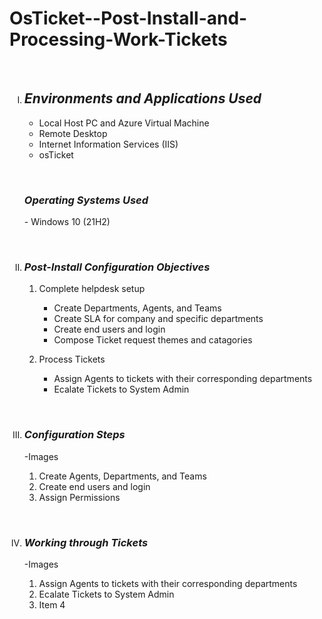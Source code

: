 # OsTicket--Post-Install-and-Processing-Work-Tickets

&emsp;

<ol type="I">
	
 _<li> <h2>Environments and Applications Used</h2> </li>_


   - Local Host PC and Azure Virtual Machine 
   - Remote Desktop
   - Internet Information Services (IIS)
   - osTicket

&emsp;


   _<h3>Operating Systems Used </h3>_
                   - Windows 10</b> (21H2)

&emsp;
&emsp;

 _<li>  <h3>Post-Install Configuration Objectives</h3> </li>_

   1. Complete helpdesk setup

      - Create Departments, Agents, and Teams                     
      - Create SLA for company and specific departments                
      -  Create end users and login                   
      - Compose Ticket request themes and catagories

2. Process Tickets

      - Assign Agents to tickets with their corresponding departments
      - Ecalate Tickets to System Admin 

&emsp;

 _<li> <h3>Configuration Steps</h3> </li>_
-Images

1. Create Agents, Departments, and Teams 
2. Create end users and login
3. Assign Permissions 

&emsp;

 _<li> <h3>Working through Tickets</h3> </li>_
-Images

1. Assign Agents to tickets with their corresponding departments
2.  Ecalate Tickets to System Admin 
3.  Item 4


